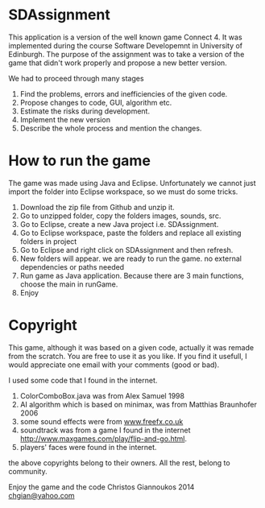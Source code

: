 SDAssignment
===========================================================================
This application is a version of the well known game Connect 4.
It was implemented during the course Software Developemnt in University of Edinburgh.
The purpose of the assignment was to take a version of the game that didn't work
properly and propose a new better version.

We had to proceed through many stages

1. Find the problems, errors and inefficiencies of the given code.
2. Propose changes to code, GUI, algorithm etc.
3. Estimate the risks during development.
4. Implement the new version
5. Describe the whole process and mention the changes.

 How to run the game
 =========================================================================
 The game was made using Java and Eclipse. Unfortunately we cannot just import the folder into 
 Eclipse workspace, so we must do some tricks.
 
 1. Download the zip file from Github and unzip it.
 2. Go to unzipped folder, copy the folders images, sounds, src.
 2. Go to Eclipse, create a new Java project i.e. SDAssignment.
 3. Go to Eclipse workspace, paste the folders and replace all existing folders in project
 5. Go to Eclipse and right click on SDAssignment and then refresh.
 6. New folders will appear. we are ready to run the game. no external dependencies or paths needed
 7. Run game as Java application. Because there are 3 main functions, choose the main in runGame.
 8. Enjoy

 
 Copyright
 ========================================================================
 This game, although it was based on a given code, actually it was remade from the scratch.
 You are free to use it as you like. If you find it usefull, I would appreciate one email
 with your comments (good or bad).
 
 I used some code that I found in the internet.

 1. ColorComboBox.java was from Alex Samuel 1998
 2. AI algorithm which is based on minimax, was from Matthias Braunhofer 2006
 3. some sound effects were from www.freefx.co.uk
 4. soundtrack was from a game I found in the internet http://www.maxgames.com/play/flip-and-go.html.
 5. players' faces were found in the internet.
 
 the above copyrights belong to their owners. All the rest, belong to community.
 
 Enjoy the game and the code
 Christos Giannoukos 2014
 chgian@yahoo.com
 
 
